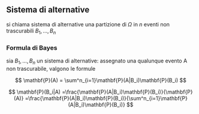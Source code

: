 ## Sistema di alternative

si chiama sistema di alternative una partizione di $\Omega$ in $n$ eventi non trascurabili $B_1,\dots,B_n$

### Formula di Bayes
sia $B_1,\dots,B_n$ un sistema di alternative: assegnato una qualunque evento A non trascurabile, valgono le formule

$$
\mathbf{P}(A) = \sum^n_{i=1}\mathbf{P}(A|B_i)\mathbf{P}(B_i)
$$

$$
\mathbf{P}(B_i|A) =\frac{\mathbf{P}(A|B_i)\mathbf{P}(B_i)}{\mathbf{P}(A)} =\frac{\mathbf{P}(A|B_i)\mathbf{P}(B_i)}{\sum^n_{i=1}\mathbf{P}(A|B_i)\mathbf{P}(B_i)}
$$